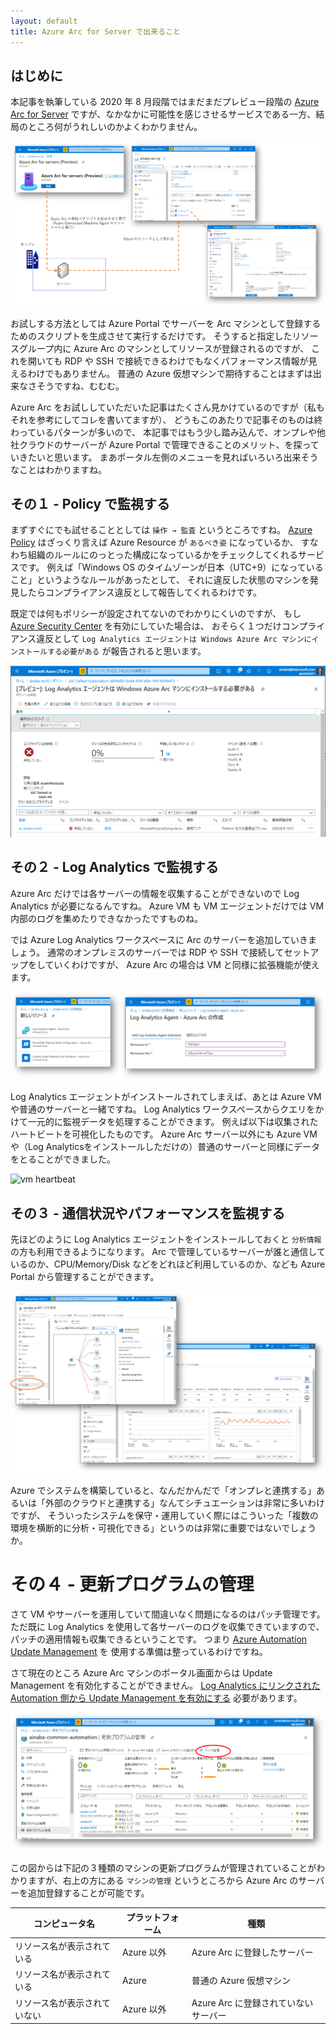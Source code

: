```yaml
---
layout: default
title: Azure Arc for Server で出来ること
---
```


## はじめに

本記事を執筆している 2020 年 8 月段階ではまだまだプレビュー段階の
[Azure Arc for Server](https://docs.microsoft.com/ja-jp/azure/azure-arc/servers/overview)
ですが、なかなかに可能性を感じさせるサービスである一方、結局のところ何がうれしいのかよくわかりません。

![register-arc-server](./images/register-arc-server.png)

お試しする方法としては Azure Portal でサーバーを Arc マシンとして登録するためのスクリプトを生成させて実行するだけです。
そうすると指定したリソースグループ内に Azure Arc のマシンとしてリソースが登録されるのですが、
これを開いても RDP や SSH で接続できるわけでもなくパフォーマンス情報が見えるわけでもありません。
普通の Azure 仮想マシンで期待することはまずは出来なさそうですね、むむむ。

Azure Arc をお試ししていただいた記事はたくさん見かけているのですが（私もそれを参考にしてコレを書いてますが）、
どうもこのあたりで記事そのものは終わっているパターンが多いので、
本記事ではもう少し踏み込んで、オンプレや他社クラウドのサーバーが Azure Portal で管理できることのメリット、を探っていきたいと思います。
まあポータル左側のメニューを見ればいろいろ出来そうなことはわかりますね。

## その１ - Policy で監視する

まずすぐにでも試せることとしては `操作 → 監査` というところですね。
[Azure Policy](https://docs.microsoft.com/ja-jp/azure/governance/policy/overview)
はざっくり言えば Azure Resource が `あるべき姿` になっているか、
すなわち組織のルールにのっとった構成になっているかをチェックしてくれるサービスです。 
例えば「Windows OS のタイムゾーンが日本（UTC+9）になっていること」というようなルールがあったとして、
それに違反した状態のマシンを発見したらコンプライアンス違反として報告してくれるわけです。

既定では何もポリシーが設定されてないのでわかりにくいのですが、
もし [Azure Security Center](https://azure.microsoft.com/ja-jp/services/security-center/) を有効にしていた場合は、
おそらく１つだけコンプライアンス違反として
`Log Analytics エージェントは Windows Azure Arc マシンにインストールする必要がある`
が報告されると思います。

![need-loganalytics](./images/arc-server-need-loganalytics.png)

## その２ - Log Analytics で監視する

Azure Arc だけでは各サーバーの情報を収集することができないので Log Analytics が必要になるんですね。
Azure VM も VM エージェントだけでは VM 内部のログを集めたりできなかったですものね。

では Azure Log Analytics ワークスペースに Arc のサーバーを追加していきましょう。
通常のオンプレミスのサーバーでは RDP や SSH で接続してセットアップをしていくわけですが、
Azure Arc の場合は VM と同様に拡張機能が使えます。

![install-extensions](./images/install-extensions.png)

Log Analytics エージェントがインストールされてしまえば、あとは Azure VM や普通のサーバーと一緒ですね。
Log Analytics ワークスペースからクエリをかけて一元的に監視データを処理することができます。
例えば以下は収集されたハートビートを可視化したものです。
Azure Arc サーバー以外にも Azure VM や（Log Analyticsをインストールしただけの）普通のサーバーと同様にデータをとることができました。

![vm heartbeat](./images/hearbeat-vms.png)

## その３ - 通信状況やパフォーマンスを監視する

先ほどのように Log Analytics エージェントをインストールしておくと `分析情報` の方も利用できるようになります。
Arc で管理しているサーバーが誰と通信しているのか、CPU/Memory/Disk などをどれほど利用しているのか、なども Azure Portal から管理することができます。

![arc-monitor](./images/arc-monitor.png)

Azure でシステムを構築していると、なんだかんだで「オンプレと連携する」あるいは「外部のクラウドと連携する」なんてシチュエーションは非常に多いわけですが、
そういったシステムを保守・運用していく際にはこういった「複数の環境を横断的に分析・可視化できる」というのは非常に重要ではないでしょうか。


# その４ - 更新プログラムの管理

さて VM やサーバーを運用していて間違いなく問題になるのはパッチ管理です。
ただ既に Log Analytics を使用して各サーバーのログを収集できていますので、パッチの適用情報も収集できるということです。
つまり [Azure Automation Update Management](https://docs.microsoft.com/ja-jp/azure/automation/update-management/update-mgmt-overview) を
使用する準備は整っているわけですね。

さて現在のところ Azure Arc マシンのポータル画面からは Update Management を有効化することができません。
[Log Analytics にリンクされた Automation 側から Update Management を有効にする](https://docs.microsoft.com/ja-jp/azure/automation/update-management/update-mgmt-enable-automation-account)
必要があります。

![enable-update](./images/enable-update.png)

この図からは下記の３種類のマシンの更新プログラムが管理されていることがわかりますが、右上の方にある `マシンの管理` というところから Azure Arc のサーバーを追加登録することが可能です。

|コンピュータ名|プラットフォーム|種類|
|---|---|---|
|リソース名が表示されている|Azure 以外|Azure Arc に登録したサーバー|
|リソース名が表示されている|Azure|普通の Azure 仮想マシン|
|リソース名が表示されていない|Azure 以外|Azure Arc に登録されていないサーバー|

